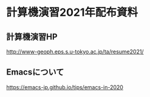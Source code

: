 # 計算機演習2021年配布資料
## 計算機演習HP
http://www-geoph.eps.s.u-tokyo.ac.jp/ta/resume2021/
## Emacsについて
https://emacs-jp.github.io/tips/emacs-in-2020
